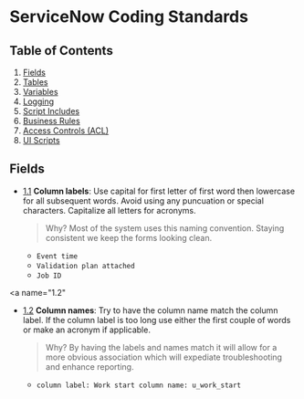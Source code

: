 # ServiceNow Coding Standards

## Table of Contents

1. [Fields](#fields)
2. [Tables](#tables)
3. [Variables](#variables)
4. [Logging](#logging)
4. [Script Includes](#script-includes)
5. [Business Rules](#business-rules)
6. [Access Controls (ACL)](#access-control)
6. [UI Scripts](#ui-scripts)

## Fields
<a name="fields--column-label"></a><a name="1.1"></a>
- [1.1](#fields--column-label) **Column labels**: Use capital for first letter of first word then lowercase for all subsequent words. Avoid using any puncuation or special characters. Capitalize all letters for acronyms.

    > Why? Most of the system uses this naming convention. Staying consistent we keep the forms looking clean.

    + `Event time`
    + `Validation plan attached`
    + `Job ID`
    
<a name="fields--column-name"></a><a name="1.2"</a>
- [1.2](#fields--column-name) **Column names**: Try to have the column name match the column label. If the column label is too long use either the first couple of words or make an acronym if applicable.

    > Why? By having the labels and names match it will allow for a more obvious association which will expediate troubleshooting and enhance reporting.
    
    + `column label: Work start column name: u_work_start`
